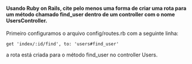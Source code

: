 #### Usando Ruby on Rails, cite pelo menos uma forma de criar uma rota para um método chamado find_user dentro de um controller com o nome UsersController.

Primeiro configuramos o arquivo config/routes.rb com a seguinte linha:
```` 
get 'index/:id/find', to: 'users#find_user'
````

a rota está criada para o método find_user no controller Users.
